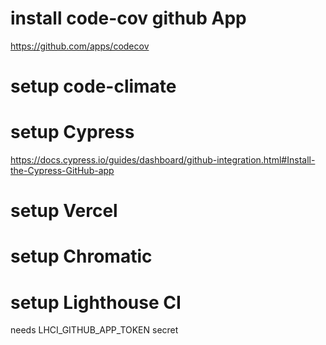 # install code-cov github App

https://github.com/apps/codecov

# setup code-climate

# setup Cypress

https://docs.cypress.io/guides/dashboard/github-integration.html#Install-the-Cypress-GitHub-app

# setup Vercel

# setup Chromatic

# setup Lighthouse CI

needs LHCI_GITHUB_APP_TOKEN secret
